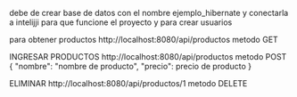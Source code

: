 debe de crear base de datos con el nombre      ejemplo_hibernate          y conectarla a intelijji para que funcione el proyecto
y para crear usuarios






para obtener productos
http://localhost:8080/api/productos     metodo GET

    
INGRESAR PRODUCTOS
http://localhost:8080/api/productos        metodo POST
    {
        "nombre": "nombre de producto",
        "precio": precio de producto
    }


ELIMINAR
http://localhost:8080/api/productos/1       metodo DELETE


